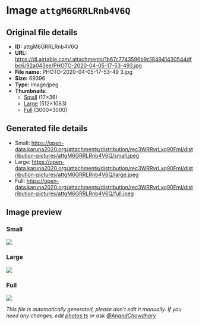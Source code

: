 # Image `attgM6GRRLRnb4V6Q`

## Original file details

- **ID:** attgM6GRRLRnb4V6Q
- **URL:** https://dl.airtable.com/.attachments/1b67c7743596b9c184941430544dfbc6/92a043ee/PHOTO-2020-04-05-17-53-493.jpg
- **File name:** PHOTO-2020-04-05-17-53-49 3.jpg
- **Size:** 69396
- **Type:** image/jpeg
- **Thumbnails:**
  - [Small](https://dl.airtable.com/.attachmentThumbnails/9b90ae3dfbccde775a12ce7673838b9e/72278b2c) (17×36)
  - [Large](https://dl.airtable.com/.attachmentThumbnails/9aa8c17a4f00a82f9fbfa1061863cf40/2ed278ea) (512×1083)
  - [Full](https://dl.airtable.com/.attachmentThumbnails/3bec1883eef4b643b2f1a99d9fdf2a92/ac684a41) (3000×3000)

## Generated file details

- Small: https://open-data.karuna2020.org/attachments/distribution/rec3WRRvrLxq90FmI/distribution-pictures/attgM6GRRLRnb4V6Q/small.jpeg
- Large: https://open-data.karuna2020.org/attachments/distribution/rec3WRRvrLxq90FmI/distribution-pictures/attgM6GRRLRnb4V6Q/large.jpeg
- Full: https://open-data.karuna2020.org/attachments/distribution/rec3WRRvrLxq90FmI/distribution-pictures/attgM6GRRLRnb4V6Q/full.jpeg

## Image preview

### Small

![](https://open-data.karuna2020.org/attachments/distribution/rec3WRRvrLxq90FmI/distribution-pictures/attgM6GRRLRnb4V6Q/small.jpeg)

### Large

![](https://open-data.karuna2020.org/attachments/distribution/rec3WRRvrLxq90FmI/distribution-pictures/attgM6GRRLRnb4V6Q/large.jpeg)

### Full

![](https://open-data.karuna2020.org/attachments/distribution/rec3WRRvrLxq90FmI/distribution-pictures/attgM6GRRLRnb4V6Q/full.jpeg)

_This file is automatically generated, please don't edit it manually. If you need any changes, edit [photos.ts](/photos.ts) or ask [@AnandChowdhary](https://github.com/AnandChowdhary)_
